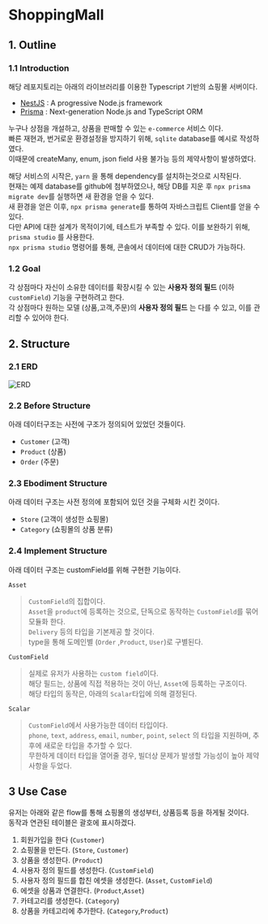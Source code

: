 # ShoppingMall
## 1. Outline
### 1.1 Introduction
해당 레포지토리는 아래의 라이브러리를 이용한 Typescript 기반의 쇼핑몰 서버이다.
- [NestJS](https://nestjs.com) : A progressive Node.js framework
- [Prisma](https://www.prisma.io/) :  Next-generation Node.js and TypeScript ORM  

누구나 상점을 개설하고, 상품을 판매할 수 있는 ```e-commerce``` 서비스 이다.  
빠른 재현과, 번거로운 환경설정을 방지하기 위해, ```sqlite``` database를 예시로 작성하였다.  
이때문에 createMany, enum, json field 사용 불가능 등의 제약사항이 발생하였다.

해당 서비스의 시작은, ```yarn``` 을 통해 dependency를 설치하는것으로 시작된다.  
현재는 예제 database를 github에 첨부하였으나, 해당 DB를 지운 후 ```npx prisma migrate dev```를 실행하면 새 환경을 얻을 수 있다.  
새 환경을 얻은 이후, ```npx prisma generate```를 통하여 자바스크립트 Client를 얻을 수 있다.  
다만 API에 대한 설계가 목적이기에, 테스트가 부족할 수 있다.
이를 보완하기 위해, ```prisma studio``` 를 사용한다.  
```npx prisma studio``` 명령어를 통해, 콘솔에서 데이터에 대한 CRUD가 가능하다.

###  1.2 Goal
각 상점마다 자신이 소유한 데이터를 확장시킬 수 있는 **사용자 정의 필드** (이하 ```customField```) 기능을 구현하려고 한다.  
각 상점마다 원하는 모델 (상품,고객,주문)의 **사용자 정의 필드** 는 다를 수 있고, 이를 관리할 수 있어야 한다.


## 2. Structure

### 2.1 ERD
![ERD](designs/erd.png)
### 2.2 Before Structure
아래 데이터구조는 사전에 구조가 정의되어 있었던 것들이다.

- ```Customer``` (고객)
- ```Product``` (상품)
- ```Order``` (주문)

### 2.3 Ebodiment Structure
아래 데이터 구조는 사전 정의에 포함되어 있던 것을 구체화 시킨 것이다.
- ````Store```` (고객이 생성한 쇼핑몰)
- ````Category```` (쇼핑몰의 상품 분류)


### 2.4 Implement Structure
아래 데이터 구조는 customField를 위해 구현한 기능이다.

```Asset```
> ```CustomField```의 집합이다.  
> ```Asset```을 ```product```에 등록하는 것으로, 단독으로 동작하는 ```CustomField```를 묶어 모듈화 한다.  
> ```Delivery``` 등의 타입을 기본제공 할 것이다.  
> type을 통해 도메인별 (```Order``` ,```Product```, ```User```)로 구별된다.  

````CustomField````
> 실제로 유저가 사용하는 ```custom field```이다.  
> 해당 필드는, 상품에 직접 적용하는 것이 아닌, ```Asset```에 등록하는 구조이다.  
> 해당 타입의 동작은, 아래의 ```Scalar```타입에 의해 결정된다.

```Scalar```
> ```CustomField```에서 사용가능한 데이터 타입이다.  
> ```phone```, ```text```, ```address```, ```email```, ```number```, ```point```, ```select``` 의 타입을 지원하며, 추후에 새로운 타입을 추가할 수 있다.  
> 무한하게 데이터 타입을 열어줄 경우, 빌더상 문제가 발생할 가능성이 높아 제약사항을 두었다.

## 3 Use Case
유저는 아래와 같은 flow를 통해 쇼핑몰의 생성부터, 상품등록 등을 하게될 것이다.  
동작과 연관된 테이블은 괄호에 표시하겠다.
1. 회원가입을 한다 (```Customer```)
2. 쇼핑몰을 만든다. (```Store```, ```Customer```)
3. 상품을 생성한다. (```Product```)
4. 사용자 정의 필드를 생성한다. (```CustomField```)
5. 사용자 정의 필드를 합친 에셋을 생성한다. (```Asset```, ```CustomField```)
6. 에셋을 상품과 연결한다. (```Product```,```Asset```)
7. 카테고리를 생성한다. (```Category```)
8. 상품을 카테고리에 추가한다. (```Category```,```Product```)